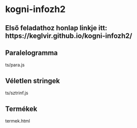 # kogni-infozh2

<h2>Első feladathoz honlap linkje itt: https://keglvir.github.io/kogni-infozh2/</h2>

<h2>Paralelogramma</h2>
ts/para.js

<h2>Véletlen stringek</h2>
ts/sztrinf.js

<h2>Termékek</h2>
termek.html

  

